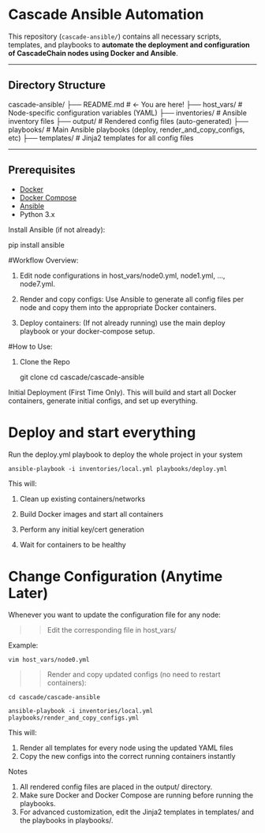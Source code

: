 # Cascade Ansible Automation

This repository (`cascade-ansible/`) contains all necessary scripts, templates, and playbooks to **automate the deployment and configuration of CascadeChain nodes using Docker and Ansible**.

---

## Directory Structure

cascade-ansible/
├── README.md # ← You are here!
├── host_vars/ # Node-specific configuration variables (YAML)
├── inventories/ # Ansible inventory files
├── output/ # Rendered config files (auto-generated)
├── playbooks/ # Main Ansible playbooks (deploy, render_and_copy_configs, etc)
├── templates/ # Jinja2 templates for all config files


---

## Prerequisites

- [Docker](https://docs.docker.com/get-docker/)
- [Docker Compose](https://docs.docker.com/compose/)
- [Ansible](https://docs.ansible.com/)
- Python 3.x

Install Ansible (if not already):

pip install ansible


#Workflow Overview: 

1. Edit node configurations in host_vars/node0.yml, node1.yml, ..., node7.yml.

2. Render and copy configs: Use Ansible to generate all config files per node and copy them into the appropriate Docker containers.

3. Deploy containers: (If not already running) use the main deploy playbook or your docker-compose setup.



#How to Use:

1. Clone the Repo

    git clone <your-private-git-url>
    cd cascade/cascade-ansible

Initial Deployment (First Time Only). This will build and start all Docker containers, generate initial configs, and set up everything.

# Deploy and start everything

Run the deploy.yml playbook to deploy the whole project in your system

    ansible-playbook -i inventories/local.yml playbooks/deploy.yml

This will:

1. Clean up existing containers/networks

2. Build Docker images and start all containers

3. Perform any initial key/cert generation

4. Wait for containers to be healthy

# Change Configuration (Anytime Later)
Whenever you want to update the configuration file  for any node:

>> Edit the corresponding file in host_vars/

Example:

    vim host_vars/node0.yml


>> Render and copy updated configs (no need to restart containers):

    cd cascade/cascade-ansible
    
    ansible-playbook -i inventories/local.yml playbooks/render_and_copy_configs.yml

This will:

1. Render all templates for every node using the updated YAML files
2. Copy the new configs into the correct running containers instantly


Notes

1. All rendered config files are placed in the output/ directory.
2. Make sure Docker and Docker Compose are running before running the playbooks.
3. For advanced customization, edit the Jinja2 templates in templates/ and the playbooks in playbooks/.

